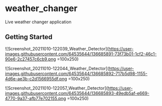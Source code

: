 # weather_changer

Live weather changer application

## Getting Started


![Screenshot_20211010-122039_Weather_Detector](https://user-images.githubusercontent.com/64535644/136685891-73f73b01-1cf2-46c1-90e6-2c27457c6cb9.png =100x250)


![Screenshot_20211010-122044_Weather_Detector](https://user-images.githubusercontent.com/64535644/136685892-717b5d98-1155-4d6e-ae3b-c2d1566955df.png =100x250)



![Screenshot_20211010-122057_Weather_Detector](https://user-images.githubusercontent.com/64535644/136685893-49edb5af-e669-4770-9a37-afb77e702155.png =100x250)
